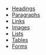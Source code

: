 <div class="side-bar">
  <ul>
    <li class="nav-bar-item">
      <a {% if include.side contains "headings" %} class="active" {% endif %} href="./headings.html">Headings</a>
    </li>
    <li>
      <a {% if include.side contains "paragraphs" %} class="active" {% endif %} href="./paragraphs.html">Paragraphs</a>
    </li>
    <li>
      <a {% if include.side contains "links" %} class="active" {% endif %} href="./links.html">Links</a>
    </li>
    <li>
      <a {% if include.side contains "images" %} class="active" {% endif %} href="./images.html">Images</a>
    </li>
    <li>
      <a {% if include.side contains "lists" %} class="active" {% endif %} href="./lists.html">Lists</a>
    </li>
    <li>
      <a {% if include.side contains "tables" %} class="active" {% endif %} href="./tables.html">Tables</a>
    </li>
    <li>
      <a {% if include.side contains "forms" %} class="active" {% endif %} href="./forms.html">Forms</a>
    </li>
  </ul>
</div>
